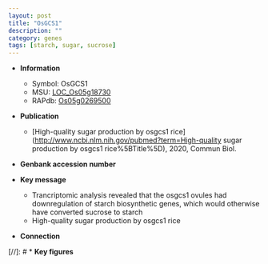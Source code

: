 ```yaml
---
layout: post
title: "OsGCS1"
description: ""
category: genes
tags: [starch, sugar, sucrose]
---
```


* **Information**  
    + Symbol: OsGCS1  
    + MSU: [LOC_Os05g18730](http://rice.plantbiology.msu.edu/cgi-bin/ORF_infopage.cgi?orf=LOC_Os05g18730)  
    + RAPdb: [Os05g0269500](http://rapdb.dna.affrc.go.jp/viewer/gbrowse_details/irgsp1?name=Os05g0269500)  

* **Publication**  
    + [High-quality sugar production by osgcs1 rice](http://www.ncbi.nlm.nih.gov/pubmed?term=High-quality sugar production by osgcs1 rice%5BTitle%5D), 2020, Commun Biol.

* **Genbank accession number**  

* **Key message**  
    + Trancriptomic analysis revealed that the osgcs1 ovules had downregulation of starch biosynthetic genes, which would otherwise have converted sucrose to starch
    + High-quality sugar production by osgcs1 rice

* **Connection**  

[//]: # * **Key figures**  


